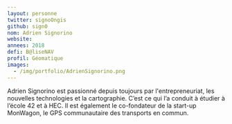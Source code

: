 ```yaml
---
layout: personne
twitter: signoOngis
github: sign0
nom: Adrien Signorino
website:
annees: 2018
defi: B@liseNAV
profil: Géomatique
images:
  - /img/portfolio/AdrienSignorino.png
---
```


Adrien Signorino est passionné depuis toujours par l'entrepreneuriat,
les nouvelles technologies et la cartographie. C’est ce qui l’a
conduit à étudier à l’école 42 et à HEC. Il est également le
co-fondateur de la start-up MonWagon, le GPS communautaire des
transports en commun.
